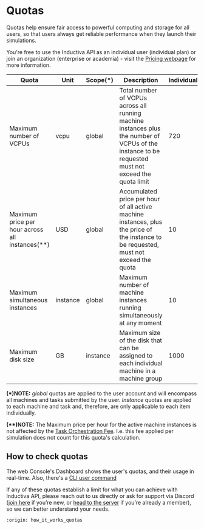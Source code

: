 # Quotas

Quotas help ensure fair access to powerful computing and storage for all users, so that users always get reliable performance when they launch their simulations.

You're free to use the Inductiva API as an individual user (individual plan) or join an
organization (enterprise or academia) - visit the [Pricing webpage](https://inductiva.ai/pricing) for more information.

| **Quota** | **Unit** | __Scope(*)__ | **Description** | **Individual** | **Enterprise** | **Academia** |
|-------|------|-------|-------------|----------|------------|------------|
| Maximum number of VCPUs | vcpu | global | Total number of VCPUs across all running machine instances plus the number of VCPUs of the instance to be requested must not exceed the quota limit | 720 | 10000 | 10000 |
| Maximum price per hour across all instances(**) | USD | global | Accumulated price per hour of all active machine instances, plus the price of the instance to be requested, must not exceed the quota | 10 | 1000 | 1000 |
| Maximum simultaneous instances | instance | global | Maximum number of machine instances running simultaneously at any moment | 10 | 100 | 100 |
| Maximum disk size | GB | instance | Maximum size of the disk that can be assigned to each individual machine in a machine group | 1000 | 5000 | 5000 |

**(*)NOTE:** _global_ quotas are applied to the user account and will encompass all
machines and tasks submitted by the user.
_Instance_ quotas are applied to each machine and task and, therefore,
are only applicable to each item individually.

__(**)NOTE:__  The Maximum price per hour for the active machine instances is not affected by the [Task Orchestration Fee](https://inductiva.ai/guides/how-it-works/basics/how-much-does-it-cost#inductiva-s-task-orchestration-fee). I.e. this fee applied per simulation does not count for this quota's calculation.


## How to check quotas

The web Console's Dashboard shows the user's quotas, and their usage in real-time.
Also, there's a [CLI user command](https://inductiva.ai/guides/api-functions/cli/user)

If any of these quotas establish a limit for what you can achieve with Inductiva API, please reach out to us directly or ask for support via Discord ([join here](https://discord.com/invite/p9tjqBhuZ5) if you’re new, or [head to the server](https://discord.com/channels/1389190271723638804/1389235177456402502) if you’re already a member), so we can better understand your needs.

```{banner_small}
:origin: how_it_works_quotas
```
